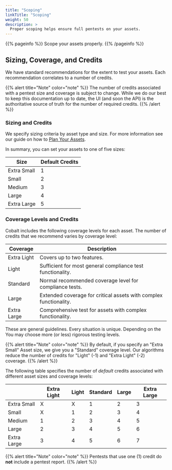 ```yaml
---
title: "Scoping"
linkTitle: "Scoping"
weight: 50
description: >
  Proper scoping helps ensure full pentests on your assets.
---
```


{{% pageinfo %}}
Scope your assets properly.
{{% /pageinfo %}}

## Sizing, Coverage, and Credits

We have standard recommendations for the extent to test your assets. Each recommendation correlates to
a number of credits. 

{{% alert title="Note" color="note" %}}
The number of credits associated with a pentest size and coverage is subject to change. While we do
our best to keep this documentation up to date, the UI (and soon the API) is the authoritative
source of truth for the number of required credits.
{{% /alert %}}

### Sizing and Credits

We specify sizing criteria by asset type and size. For more information see our guide on how to
[Plan Your Assets](../plan-assets/).

In summary, you can set your assets to one of five sizes:

| Size        | Default Credits |
|-------------|-----------------|
| Extra Small | 1               |
| Small       | 2               |
| Medium      | 3               |
| Large       | 4               |
| Extra Large | 5               |


### Coverage Levels and Credits

Cobalt includes the following coverage levels for each asset. The number of credits that we recommend
varies by coverage level:

| Coverage    | Description                                                       |
|-------------|-------------------------------------------------------------------|
| Extra Light | Covers up to two features.                                        |
| Light       | Sufficient for most general compliance test functionality.        |
| Standard    | Normal recommended coverage level for compliance tests.           |
| Large       | Extended coverage for critical assets with complex functionality. |
| Extra Large | Comprehensive test for assets with complex functionality.         |

These are general guidelines. Every situation is unique. Depending on the You may choose more (or less)
rigorous testing levels.

{{% alert title="Note" color="note" %}}
By default, if you specify an "Extra Small" Asset size, we give you a "Standard"
coverage level. Our algorithms reduce the number of credits for "Light" (-1) and "Extra
Light" (-2) coverage.
{{% /alert %}}

The following table specifies the number of _default_ credits associated with
different asset sizes and coverage levels:

|             | Extra Light | Light | Standard | Large | Extra Large |
|-------------|-------------|-------|----------|-------|-------------|
| Extra Small | X           | X     | 1        | 2     | 3           |
| Small       | X           | 1     | 2        | 3     | 4           |
| Medium      | 1           | 2     | 3        | 4     | 5           |
| Large       | 2           | 3     | 4        | 5     | 6           |
| Extra Large | 3           | 4     | 5        | 6     | 7           |

{{% alert title="Note" color="note" %}}
Pentests that use one (1) credit do **not** include a pentest report.
{{% /alert %}}


